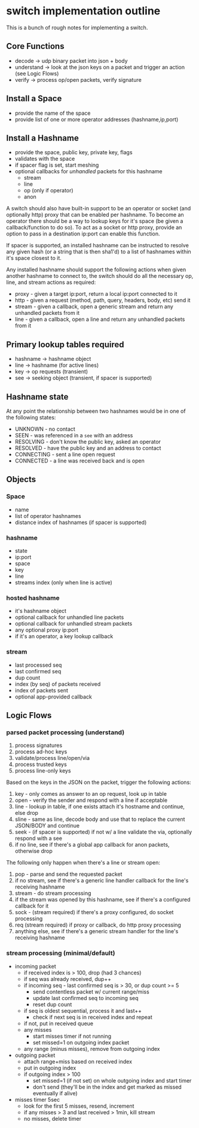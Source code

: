 switch implementation outline
=============================

This is a bunch of rough notes for implementing a switch.

## Core Functions

* decode -> udp binary packet into json + body
* understand -> look at the json keys on a packet and trigger an action (see Logic Flows)
* verify -> process op/open packets, verify signature

## Install a Space

* provide the name of the space
* provide list of one or more operator addresses (hashname,ip,port)

## Install a Hashname

* provide the space, public key, private key, flags
* validates with the space
* if spacer flag is set, start meshing
* optional callbacks for *unhandled* packets for this hashname
	* stream
	* line
	* op (only if operator)
	* anon

A switch should also have built-in support to be an operator or socket (and optionally http) proxy that can be enabled per hashname. To become an operator there should be a way to lookup keys for it's space (be given a callback/function to do so). To act as a socket or http proxy, provide an option to pass in a destination ip:port can enable this function.

If spacer is supported, an installed hashname can be instructed to resolve any given hash (or a string that is then sha1'd) to a list of hashnames within it's space closest to it.

Any installed hashname should support the following actions when given another hashname to connect to, the switch should do all the necessary op, line, and stream actions as required:

* proxy - given a target ip:port, return a local ip:port connected to it
* http - given a request (method, path, query, headers, body, etc) send it
* stream - given a callback, open a generic stream and return any unhandled packets from it
* line - given a callback, open a line and return any unhandled packets from it

## Primary lookup tables required

* hashname -> hashname object
* line -> hashname (for active lines)
* key -> op requests (transient)
* see -> seeking object (transient, if spacer is supported)

## Hashname state

At any point the relationship between two hashnames would be in one of the following states:

* UNKNOWN - no contact
* SEEN - was referenced in a `see` with an address
* RESOLVING - don't know the public key, asked an operator
* RESOLVED - have the public key and an address to contact
* CONNECTING - sent a line open request
* CONNECTED - a line was received back and is open

## Objects

### Space

* name
* list of operator hashnames
* distance index of hashnames (if spacer is supported)

### hashname

* state
* ip:port
* space
* key
* line
* streams index (only when line is active)

### hosted hashname

* it's hashname object
* optional callback for unhandled line packets
* optional callback for unhandled stream packets
* any optional proxy ip:port
* if it's an operator, a key lookup callback

### stream

* last processed seq
* last confirmed seq
* dup count
* index (by seq) of packets received
* index of packets sent
* optional app-provided callback

## Logic Flows

### parsed packet processing (understand)

1. process signatures
2. process ad-hoc keys
3. validate/process line/open/via
4. process trusted keys
5. process line-only keys

Based on the keys in the JSON on the packet, trigger the following actions:

1. key - only comes as answer to an op request, look up in table
2. open - verify the sender and respond with a line if acceptable
3. line - lookup in table, if one exists attach it's hostname and continue, else drop
4. sline - same as line, decode body and use that to replace the current JSON/BODY and continue
5. seek - (if spacer is supported) if not w/ a line validate the via, optionally respond with a see
6. if no line, see if there's a global app callback for anon packets, otherwise drop

The following only happen when there's a line or stream open:

1. pop - parse and send the requested packet
2. if no stream, see if there's a generic line handler callback for the line's receiving hashname
3. stream - do stream processing
4. if the stream was opened by this hashname, see if there's a configured callback for it
3. sock - (stream required) if there's a proxy configured, do socket processing
4. req (stream required) if proxy or callback, do http proxy processing
5. anything else, see if there's a generic stream handler for the line's receiving hashname

### stream processing (minimal/default)

* incoming packet
	* if received index is > 100, drop (had 3 chances)
	* if seq was already received, dup++
	* if incoming seq - last confirmed seq is > 30, or dup count >= 5
		* send contentless packet w/ current range/miss
		* update last confirmed seq to incoming seq
		* reset dup count
	* if seq is oldest sequential, process it and last++
		* check if next seq is in received index and repeat
	* if not, put in received queue
	* any misses
		* start misses timer if not running
		* set missed=1 on outgoing index packet
	* any range (minus misses), remove from outgoing index
* outgoing packet
	* attach range+miss based on received index
	* put in outgoing index
	* if outgoing index > 100
		* set missed=1 (if not set) on whole outgoing index and start timer
		* don't send (they'll be in the index and get marked as missed eventually if alive)
* misses timer 5sec
	* look for the first 5 misses, resend, increment
	* if any misses > 3 and last received > 1min, kill stream
	* no misses, delete timer
